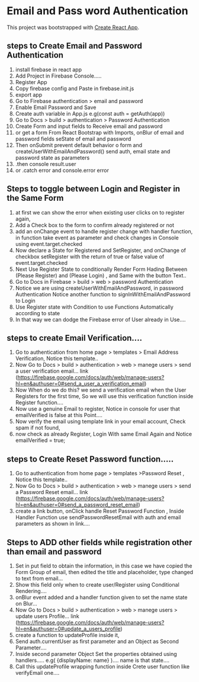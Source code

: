 # Email and Pass word Authentication

This project was bootstrapped with [Create React App](https://github.com/facebook/create-react-app).

## steps to Create Email and Password Authentication

1. install firebase in react app
2. Add Project in Firebase Console.....
2. Register App
3. Copy firebase config and Paste in firebase.init.js
4. export app 
5. Go to Firebase authentication > email and password 
6. Enable Email Password and Save
7. Create auth variable in App.js e.g(const auth = getAuth(app))
8. Go to Docs > build > authentication > Password Authentication
9. Create Form and input fields to Receive email and password
10. or get a form From React Bootstrap with Imports, onBlur of email and password fields seState of email and password
11. Then onSubmit prevent default behavior o form and createUserWithEmailAndPassword() send auth, email state and password state as parameters
12. .then console result.user
13. or .catch error and console.error error



## Steps to toggle between Login and Register in the Same Form

1. at first we can show the error when existing user clicks on to register again,
2. Add a Check box to the form to confirm already registered or not
3. add an onChange event to handle register change with handler function, in function take event as parameter and check changes in Console using event.target.checked
4. Now declare a State for Registered and SetRegister, and onChange of checkbox setRegister with the return of true or false value of event.target.checked 
5. Next Use Register State to conditionally Render Form Hading Between (Please Register) and (Please Login) , and Same with the button Text..
6. Go to Docs in Firebase > build > web > password Authentication 
7. Notice we are using createUserWithEmailAndPassword, in password Authentication Notice another function to signInWithEmailAndPassword to Login
8. Use Register state with Condition to use Functions Automatically according to state
9. In that way we can dodge the Firebase error of User already in Use....




## steps to create Email Verification....

1. Go to authentication from home page > templates > Email Address Verification, Notice this template..
2. Now  Go to Docs > build > authentication > web > manege users > send a user verification email... link (https://firebase.google.com/docs/auth/web/manage-users?hl=en&authuser=0#send_a_user_a_verification_email)
3. Now When do we do this? we send a verification email when the User Registers for the first time, So we will use this verification function inside Register function....
4. Now use a genuine Email to register, Notice in console for user that emailVerified is false at this Point....
5. Now verify the email using template link in your email account, Check spam if not found,
6. now check as already Register, Login With same Email Again and Notice emailVerified = true;  

## steps to Create Reset Password function.....

1. Go to authentication from home page > templates >Password Reset , Notice this template..
2. Now  Go to Docs > build > authentication > web > manege users > send a Password Reset email... link (https://firebase.google.com/docs/auth/web/manage-users?hl=en&authuser=0#send_a_password_reset_email)
3. create a link button, onClick handle Reset Password Function , Inside Handler Function 
use sendPasswordResetEmail with auth and email parameters as shown in link....




## Steps to ADD other fields while registration other than email and password

1. Set in put field to obtain the information, in this case we have copied the Form Group of email, then edited the title and placeholder, type changed to text from email...
2. Show this field only when to create user/Register using Conditional Rendering....
3. onBlur event added and a handler function given to set the name state on Blur...
4. Now  Go to Docs > build > authentication > web > manege users > update users Profile... link (https://firebase.google.com/docs/auth/web/manage-users?hl=en&authuser=0#update_a_users_profile) 
5. create a function to updateProfile inside it,
6. Send auth.currentUser as first parameter and an Object as Second Parameter....
7. Inside second parameter Object Set the properties obtained using handlers.....
e.g( {displayName: name} ).... name is that state....
8. Call this updateProfile wrapping function inside Crete user function like verifyEmail one....

